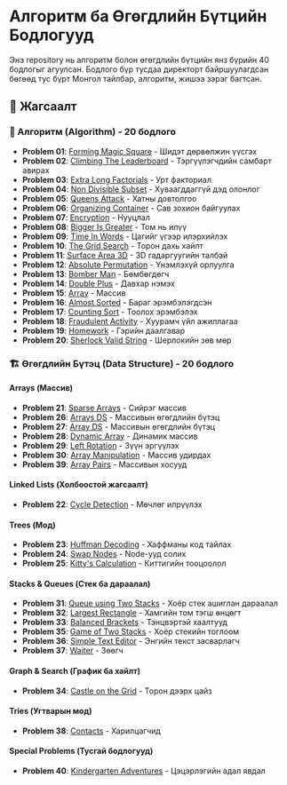 # Алгоритм ба Өгөгдлийн Бүтцийн Бодлогууд

Энэ repository нь алгоритм болон өгөгдлийн бүтцийн янз бүрийн 40 бодлогыг агуулсан. Бодлого бүр тусдаа директорт байршуулагдсан бөгөөд тус бүрт Монгол тайлбар, алгоритм, жишээ зэрэг багтсан.

## 📁 Жагсаалт

### 🧮 Алгоритм (Algorithm) - 20 бодлого

- **Problem 01**: [Forming Magic Square](./algorithm/problem01/) - Шидэт дөрвөлжин үүсгэх
- **Problem 02**: [Climbing The Leaderboard](./algorithm/problem02/) - Тэргүүлэгчдийн самбарт авирах
- **Problem 03**: [Extra Long Factorials](./algorithm/problem03/) - Урт факториал
- **Problem 04**: [Non Divisible Subset](./algorithm/problem04/) - Хуваагддаггүй дэд олонлог
- **Problem 05**: [Queens Attack](./algorithm/problem05/) - Хатны довтолгоо
- **Problem 06**: [Organizing Container](./algorithm/problem06/) - Сав зохион байгуулах
- **Problem 07**: [Encryption](./algorithm/problem07/) - Нууцлал
- **Problem 08**: [Bigger Is Greater](./algorithm/problem08/) - Том нь илүү
- **Problem 09**: [Time In Words](./algorithm/problem09/) - Цагийг үгээр илэрхийлэх
- **Problem 10**: [The Grid Search](./algorithm/problem10/) - Торон дахь хайлт
- **Problem 11**: [Surface Area 3D](./algorithm/problem11/) - 3D гадаргуугийн талбай
- **Problem 12**: [Absolute Permutation](./algorithm/problem12/) - Үнэмлэхүй орлуулга
- **Problem 13**: [Bomber Man](./algorithm/problem13/) - Бөмбөгдөгч
- **Problem 14**: [Double Plus](./algorithm/problem14/) - Давхар нэмэх
- **Problem 15**: [Array](./algorithm/problem15/) - Массив
- **Problem 16**: [Almost Sorted](./algorithm/problem16/) - Бараг эрэмбэлэгдсэн
- **Problem 17**: [Counting Sort](./algorithm/problem17/) - Тоолох эрэмбэлэх
- **Problem 18**: [Fraudulent Activity](./algorithm/problem18/) - Хуурамч үйл ажиллагаа
- **Problem 19**: [Homework](./algorithm/problem19/) - Гэрийн даалгавар
- **Problem 20**: [Sherlock Valid String](./algorithm/problem20/) - Шерлокийн зөв мөр

### 🏗️ Өгөгдлийн Бүтэц (Data Structure) - 20 бодлого

#### Arrays (Массив)

- **Problem 21**: [Sparse Arrays](./data_structure/problem21/) - Сийрэг массив
- **Problem 26**: [Arrays DS](./data_structure/problem26/) - Массивын өгөгдлийн бүтэц
- **Problem 27**: [Array DS](./data_structure/problem27/) - Массивын өгөгдлийн бүтэц
- **Problem 28**: [Dynamic Array](./data_structure/problem28/) - Динамик массив
- **Problem 29**: [Left Rotation](./data_structure/problem29/) - Зүүн эргүүлэх
- **Problem 30**: [Array Manipulation](./data_structure/problem30/) - Массив удирдах
- **Problem 39**: [Array Pairs](./data_structure/problem39/) - Массивын хосууд

#### Linked Lists (Холбоостой жагсаалт)

- **Problem 22**: [Cycle Detection](./data_structure/problem22/) - Мөчлөг илрүүлэх

#### Trees (Мод)

- **Problem 23**: [Huffman Decoding](./data_structure/problem23/) - Хаффманы код тайлах
- **Problem 24**: [Swap Nodes](./data_structure/problem24/) - Node-ууд солих
- **Problem 25**: [Kitty's Calculation](./data_structure/problem25/) - Киттигийн тооцоолол

#### Stacks & Queues (Стек ба дараалал)

- **Problem 31**: [Queue using Two Stacks](./data_structure/problem31/) - Хоёр стек ашиглан дараалал
- **Problem 32**: [Largest Rectangle](./data_structure/problem32/) - Хамгийн том тэгш өнцөгт
- **Problem 33**: [Balanced Brackets](./data_structure/problem33/) - Тэнцвэртэй хаалтууд
- **Problem 35**: [Game of Two Stacks](./data_structure/problem35/) - Хоёр стекийн тоглоом
- **Problem 36**: [Simple Text Editor](./data_structure/problem36/) - Энгийн текст засварлагч
- **Problem 37**: [Waiter](./data_structure/problem37/) - Зөөгч

#### Graph & Search (График ба хайлт)

- **Problem 34**: [Castle on the Grid](./data_structure/problem34/) - Торон дээрх цайз

#### Tries (Угтварын мод)

- **Problem 38**: [Contacts](./data_structure/problem38/) - Харилцагчид

#### Special Problems (Тусгай бодлогууд)

- **Problem 40**: [Kindergarten Adventures](./data_structure/problem40/) - Цэцэрлэгийн адал явдал
